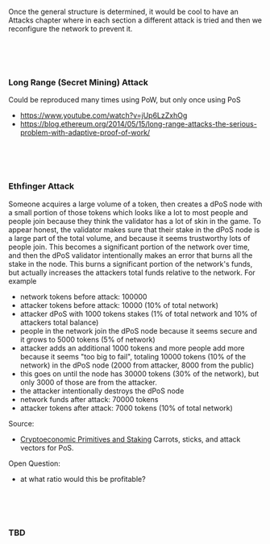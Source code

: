 Once the general structure is determined, it would be cool to have an Attacks chapter where in each section a different attack is tried and then we reconfigure the network to prevent it. 

<br><br><br>

### Long Range (Secret Mining) Attack 
Could be reproduced many times using PoW, but only once using PoS
- https://www.youtube.com/watch?v=jUp6LzZxhOg
- https://blog.ethereum.org/2014/05/15/long-range-attacks-the-serious-problem-with-adaptive-proof-of-work/

<br><br><br>

### Ethfinger Attack
Someone acquires a large volume of a token, then creates a dPoS node with a small portion of those tokens which looks like a lot to most people and people join because they think the validator has a lot of skin in the game. To appear honest, the validator makes sure that their stake in the dPoS node is a large part of the total volume, and because it seems trustworthy lots of people join. This becomes a significant portion of the network over time, and then the dPoS validator intentionally makes an error that burns all the stake in the node. This burns a significant portion of the network's funds, but actually increases the attackers total funds relative to the network. For example
- network tokens before attack: 100000
- attacker tokens before attack: 10000 (10% of total network)
- attacker dPoS with 1000 tokens stakes (1% of total network and 10% of attackers total balance)
- people in the network join the dPoS node because it seems secure and it grows to 5000 tokens (5% of network)
- attacker adds an additional 1000 tokens and more people add more because it seems "too big to fail", totaling 10000 tokens (10% of the network) in the dPoS node (2000 from attacker, 8000 from the public)
- this goes on until the node has 30000 tokens (30% of the network), but only 3000 of those are from the attacker.
- the attacker intentionally destroys the dPoS node
- network funds after attack: 70000 tokens
- attacker tokens after attack: 7000 tokens (10% of total network)

Source: 
- [Cryptoeconomic Primitives and Staking](https://www.zeroknowledge.fm/49) Carrots, sticks, and attack vectors for PoS.

Open Question: 
- at what ratio would this be profitable?

<br><br><br>

### TBD

<br><br><br>

